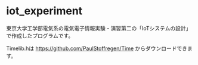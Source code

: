 # iot_experiment
東京大学工学部電気系の電気電子情報実験・演習第二の「IoTシステムの設計」で作成したプログラムです。

Timelib.hは https://github.com/PaulStoffregen/Time からダウンロードできます。
